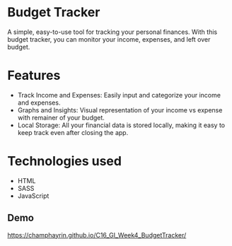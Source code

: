 
# Budget Tracker
A simple, easy-to-use tool for tracking your personal finances. With this budget tracker, you can monitor your income, expenses, and left over budget.

# Features
- Track Income and Expenses: Easily input and categorize your income and expenses.
- Graphs and Insights: Visual representation of your income vs expense with remainer of your budget. 
- Local Storage: All your financial data is stored locally, making it easy to keep track even after closing the app.

# Technologies used

 - HTML
 - SASS
 -  JavaScript


## Demo

https://champhayrin.github.io/C16_GI_Week4_BudgetTracker/

